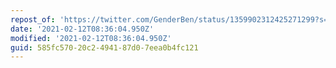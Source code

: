 ```yaml
---
repost_of: 'https://twitter.com/GenderBen/status/1359902312425271299?s=09'
date: '2021-02-12T08:36:04.950Z'
modified: '2021-02-12T08:36:04.950Z'
guid: 585fc570-20c2-4941-87d0-7eea0b4fc121
---
```

 
